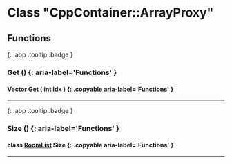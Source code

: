 # Class "CppContainer::ArrayProxy"
## Functions
[ ](#){: .abp .tooltip .badge }
### Get () {: aria-label='Functions' }
#### [Vector](../Vector) Get ( int Idx ) {: .copyable aria-label='Functions' }

___ 
[ ](#){: .abp .tooltip .badge }
### Size () {: aria-label='Functions' }
#### class [RoomList](../CppContainer_ArrayProxy_RoomList) Size  {: .copyable aria-label='Functions' }

___ 
